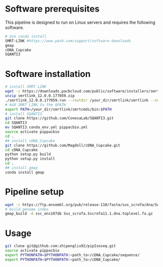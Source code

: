 # Software prerequisites

This pipeline is designed to run on Linux servers and requires the following software.

``` sh
# Use conda install
SMRT-LINK #https://www.pacb.com/support/software-downloads
gmap 
cDNA_Cupcake
SQANTI3
```
# Software installation

``` sh
# install SMRT LINK
wget -c https://downloads.pacbcloud.com/public/software/installers/smrtlink_12.0.0.177059.zip
unzip smrtlink_12.0.0.177059.zip
./smrtlink_12.0.0.177059.run --rootdir /your_dir/smrtlink/smrtlink --no-extract
# Add SMRT LINK to the $PATH
export PATH=/your_dir/smrtlink/smrtcmds/bin:$PATH
# install SQANTI3
git clone https://github.com/ConesaLab/SQANTI3.git
cd SQANTI3
mv SQANTI3.conda_env.yml pippacbio.yml
source activate pippacbio
cd .
## install cDNA_Cupcake
git clone https://github.com/Magdoll/cDNA_Cupcake.git
cd cDNA_Cupcake
python setup.py build
python setup.py install
cd .
## install gmap
conda install gmap
```
# Pipeline setup

``` sh
wget -c https://ftp.ensembl.org/pub/release-110/fasta/sus_scrofa/dna/Sus_scrofa.Sscrofa11.1.dna.toplevel.fa.gz
# build genome index
gmap_build -d ssc_ens107db Sus_scrofa.Sscrofa11.1.dna.toplevel.fa.gz
```
# Usage

``` sh
git clone git@github.com:zhipengliu92/pipIsoseq.git
source activate pippacbio
export PYTHONPATH=$PYTHONPATH:<path_to>/cDNA_Cupcake/sequence/
export PYTHONPATH=$PYTHONPATH:<path_to>/cDNA_Cupcake/

```

